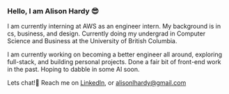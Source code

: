 ### Hello, I am Alison Hardy 😎
I am currently interning at AWS as an engineer intern. My background is in cs, business, and design. Currently doing my undergrad in Computer Science and Business at the University of British Columbia. 

I am currently working on becoming a better engineer all around, exploring full-stack, and building personal projects. Done a fair bit of front-end work in the past. Hoping to dabble in some AI soon.

Lets chat!👋 Reach me on [LinkedIn](https://www.linkedin.com/in/alison-hardy/), or alisonlhardy@gmail.com

<!--
**alichiba/alichiba** is a ✨ _special_ ✨ repository because its `README.md` (this file) appears on your GitHub profile.

Here are some ideas to get you started:

- 🔭 I’m currently working on ...
- 🌱 I’m currently learning ...
- 👯 I’m looking to collaborate on ...
- 🤔 I’m looking for help with ...
- 💬 Ask me about ...
- 📫 How to reach me: ...
- 😄 Pronouns: ...
- ⚡ Fun fact: ...
-->
